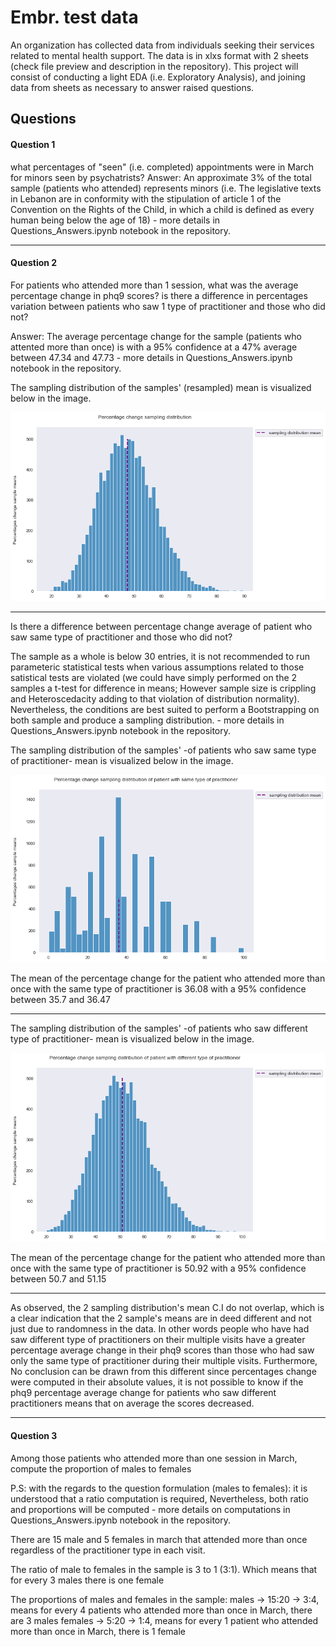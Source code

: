 # Embr. test data
An organization has collected data from individuals seeking their services related to mental health support. The data is in xlxs format with 2 sheets (check file preview and description in the repository). This project will consist of conducting a light EDA (i.e. Exploratory Analysis), and joining data from sheets as necessary to answer raised questions. 

## Questions 

#### Question 1
what percentages of "seen" (i.e. completed) appointments were in March for minors seen by psychatrists?
Answer: An approximate 3% of the total sample (patients who attended) represents minors (i.e. The legislative texts in Lebanon are in conformity with the stipulation of article 1 of the Convention on the Rights of the Child, in which a child is defined as every human being below the age of 18) - more details in Questions_Answers.ipynb notebook in the repository.

___

#### Question 2
For patients who attended more than 1 session, what was the average percentage change in phq9 scores? is there a difference in percentages variation between patients who saw 1 type of practitioner and those who did not?

Answer: The average percentage change for the sample (patients who attented more than once) is with a 95% confidence at a 47% average between 47.34 and 47.73 - more details in Questions_Answers.ipynb notebook in the repository.

The sampling distribution of the samples' (resampled) mean is visualized below in the image.

![Percentage change sampling distribution](Visualization/sampling_all.png)

___

Is there a difference between percentage change average of patient who saw same type of practitioner and those who did not?

The sample as a whole is below 30 entries, it is not recommended to run parameteric statistical tests when various assumptions related to those satistical tests are violated (we could have simply performed on the 2 samples a t-test for difference in means; However sample size is crippling and Heteroscedacity adding to that violation of distribution normality). Nevertheless, the conditions are best suited to perform a Bootstrapping on both sample and produce a sampling distribution. - more details in Questions_Answers.ipynb notebook in the repository.


The sampling distribution of the samples' -of patients who saw same type of practitioner- mean is visualized below in the image.


![Percentage change sampling distribution for the sample of patient who saw same practitioners](Visualization/sampling_same.png)


The mean of the percentage change for the patient who attended more than once with the same type of practitioner is 36.08 with a 95% confidence between 35.7 and 36.47 

___

The sampling distribution of the samples' -of patients who saw different type of practitioner- mean is visualized below in the image.


![Percentage change sampling distribution for the sample of patient who saw different practitioners](Visualization/sampling_different.png)


The mean of the percentage change for the patient who attended more than once with the same type of practitioner is 50.92 with a 95% confidence between 50.7 and 51.15


___

As observed, the 2 sampling distribution's mean C.I do not overlap, which is a clear indication that the 2 sample's means are in deed different and not just due to randomness in the data. In other words people who have had saw different type of practitioners on their multiple visits have a greater percentage average change in their phq9 scores than those who had saw only the same type of practitioner during their multiple visits. 
Furthermore, No conclusion can be drawn from this different since percentages change were computed in their absolute values, it is not possible to know if the phq9 percentage average change for patients who saw different practitioners means that on average the scores decreased. 


___

#### Question 3
Among those patients who attended more than one session in March, compute the proportion of males to females

P.S: with the regards to the question formulation (males to females): it is understood that a ratio computation is required, Nevertheless, both ratio and proportions will be computed - more details on computations in Questions_Answers.ipynb notebook in the repository.

There are 15 male and 5 females in march that attended more than once regardless of the practitioner type in each visit. 

The ratio of male to females in the sample is 3 to 1 (3:1). Which means that for every 3 males there is one female

The proportions of males and females in the sample:
males -> 15:20 -> 3:4, means for every 4 patients who attended more than once in March, there are 3 males 
females -> 5:20 -> 1:4, means for every 1 patient who attended more than once in March, there is 1 female


